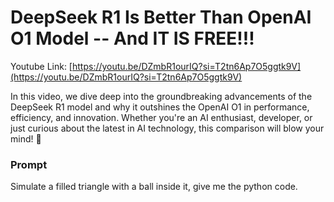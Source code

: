 # DeepSeek R1 Is Better Than OpenAI O1 Model -- And IT IS FREE!!!
Youtube Link: [https://youtu.be/DZmbR1ourIQ?si=T2tn6Ap7O5ggtk9V](https://youtu.be/DZmbR1ourIQ?si=T2tn6Ap7O5ggtk9V)

In this video, we dive deep into the groundbreaking advancements of the DeepSeek R1 model and why it outshines the OpenAI O1 in performance, efficiency, and innovation. Whether you're an AI enthusiast, developer, or just curious about the latest in AI technology, this comparison will blow your mind! 🤯


### Prompt
Simulate a filled triangle with a ball inside it, give me the python code.
